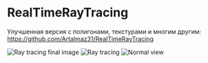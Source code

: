 # RealTimeRayTracing

Улучшенная версия с полигонами, текстурами и многим другим:
https://github.com/Artalmaz31/RealTimeRayTracing

![Ray tracing final image](img/raytracingFinal.jpg)
![Ray tracing](img/raytracing.jpg)
![Normal view](img/normalView.jpg)
